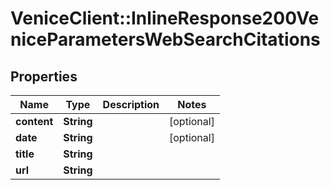 # VeniceClient::InlineResponse200VeniceParametersWebSearchCitations

## Properties
Name | Type | Description | Notes
------------ | ------------- | ------------- | -------------
**content** | **String** |  | [optional] 
**date** | **String** |  | [optional] 
**title** | **String** |  | 
**url** | **String** |  | 

